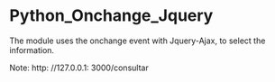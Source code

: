 # Python_Onchange_Jquery


The module uses the onchange event with Jquery-Ajax, to select the information.

Note: http: //127.0.0.1: 3000/consultar
